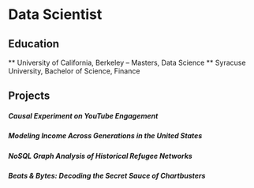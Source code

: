# Data Scientist

## Education
** University of California, Berkeley – Masters, Data Science
** Syracuse University, Bachelor of Science, Finance


## Projects
##### Causal Experiment on YouTube Engagement
##### Modeling Income Across Generations in the United States
##### NoSQL Graph Analysis of Historical Refugee Networks
##### Beats & Bytes: Decoding the Secret Sauce of Chartbusters	
